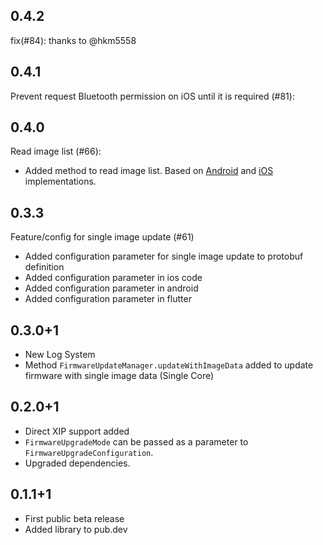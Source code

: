 ## 0.4.2
fix(#84): thanks to @hkm5558

## 0.4.1
Prevent request Bluetooth permission on iOS until it is required (#81):

## 0.4.0
Read image list (#66):
- Added method to read image list. Based on [Android](https://github.com/NordicSemiconductor/Android-nRF-Connect-Device-Manager/blob/cc947d4fe003b5facd8fd03cb005197774bb3e89/mcumgr-core/src/main/java/io/runtime/mcumgr/managers/ImageManager.java#L228) and [iOS](https://github.com/NordicSemiconductor/IOS-nRF-Connect-Device-Manager/blob/d46c9ff85c87e786e8550fc3f4d633b1bc5c67be/Source/Managers/ImageManager.swift#L81) implementations.

## 0.3.3
Feature/config for single image update (#61)

* Added configuration parameter for single image update to protobuf definition
* Added configuration parameter in ios code
* Added configuration parameter in android
* Added configuration parameter in flutter

## 0.3.0+1
- New Log System
- Method `FirmwareUpdateManager.updateWithImageData` added to update firmware with single image data (Single Core)

## 0.2.0+1
- Direct XIP support added
- `FirmwareUpgradeMode` can be passed as a parameter to `FirmwareUpgradeConfiguration`.
- Upgraded dependencies.

## 0.1.1+1

* First public beta release
* Added library to pub.dev
